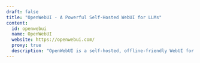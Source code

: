 ```yaml
---
draft: false
title: "OpenWebUI - A Powerful Self-Hosted WebUI for LLMs"
content:
  id: openwebui
  name: OpenWebUI
  website: https://openwebui.com/
  proxy: true
  description: "OpenWebUI is a self-hosted, offline-friendly WebUI for LLMs, supporting Markdown, LaTeX, Local RAG, and RLHF Annotation for enhanced AI interactions."
---
```

